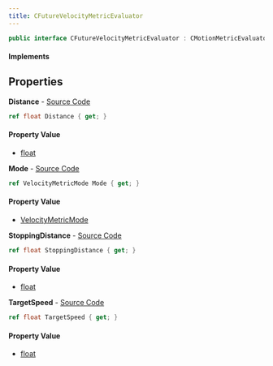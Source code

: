 ```yaml
---
title: CFutureVelocityMetricEvaluator
---
```


```csharp
public interface CFutureVelocityMetricEvaluator : CMotionMetricEvaluator, ISchemaClass<CMotionMetricEvaluator>, ISchemaClass<CFutureVelocityMetricEvaluator>, ISchemaField, ISchemaClass, INativeHandle
```

#### Implements

## Properties

**Distance** - [Source Code](https://github.com/swiftly-solution/swiftlys2/blob/main/managed/src/SwiftlyS2.Generated/Schemas/Interfaces/CFutureVelocityMetricEvaluator.cs#L16)

```csharp
ref float Distance { get; }
```

#### Property Value

- [float](https://learn.microsoft.com/dotnet/api/system.single)

**Mode** - [Source Code](https://github.com/swiftly-solution/swiftlys2/blob/main/managed/src/SwiftlyS2.Generated/Schemas/Interfaces/CFutureVelocityMetricEvaluator.cs#L22)

```csharp
ref VelocityMetricMode Mode { get; }
```

#### Property Value

- [VelocityMetricMode](/docs/api/shared/schemadefinitions/velocitymetricmode)

**StoppingDistance** - [Source Code](https://github.com/swiftly-solution/swiftlys2/blob/main/managed/src/SwiftlyS2.Generated/Schemas/Interfaces/CFutureVelocityMetricEvaluator.cs#L18)

```csharp
ref float StoppingDistance { get; }
```

#### Property Value

- [float](https://learn.microsoft.com/dotnet/api/system.single)

**TargetSpeed** - [Source Code](https://github.com/swiftly-solution/swiftlys2/blob/main/managed/src/SwiftlyS2.Generated/Schemas/Interfaces/CFutureVelocityMetricEvaluator.cs#L20)

```csharp
ref float TargetSpeed { get; }
```

#### Property Value

- [float](https://learn.microsoft.com/dotnet/api/system.single)

